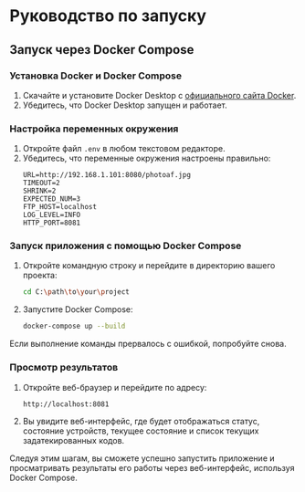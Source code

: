 # Руководство по запуску

## Запуск через Docker Compose

### Установка Docker и Docker Compose

1. Скачайте и установите Docker Desktop с [официального сайта Docker](https://www.docker.com/products/docker-desktop).
2. Убедитесь, что Docker Desktop запущен и работает.

### Настройка переменных окружения

1. Откройте файл `.env` в любом текстовом редакторе.
2. Убедитесь, что переменные окружения настроены правильно:
    ```dotenv
    URL=http://192.168.1.101:8080/photoaf.jpg
    TIMEOUT=2
    SHRINK=2
    EXPECTED_NUM=3
    FTP_HOST=localhost
    LOG_LEVEL=INFO
    HTTP_PORT=8081
    ```

### Запуск приложения с помощью Docker Compose

1. Откройте командную строку и перейдите в директорию вашего проекта:
    ```sh
    cd C:\path\to\your\project
    ```
2. Запустите Docker Compose:
    ```sh
    docker-compose up --build
    ```
Если выполнение команды прервалось с ошибкой, попробуйте снова.
### Просмотр результатов

1. Откройте веб-браузер и перейдите по адресу:
    ```
    http://localhost:8081
    ```
2. Вы увидите веб-интерфейс, где будет отображаться статус, состояние устройств, текущее состояние и список текущих задатекированных кодов.

Следуя этим шагам, вы сможете успешно запустить приложение и просматривать результаты его работы через веб-интерфейс, используя Docker Compose.